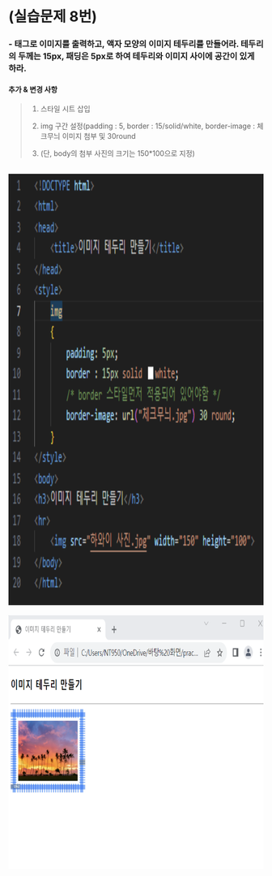 # (실습문제 8번)

### - <img>태그로 이미지를 출력하고, 액자 모양의 이미지 테두리를 만들어라. 테두리의 두께는 15px, 패딩은 5px로 하여 테두리와 이미지 사이에 공간이 있게 하라.


 #### 추가 & 변경 사항

>    1. 스타일 시트 삽입
>    >
>    2. img 구간 설정(padding : 5, border : 15/solid/white, border-image : 체크무늬 이미지 첨부 및 30round
>    >
>    3. (단, body의 첨부 사진의 크기는 150*100으로 지정)

<br><img src="1.png" width="1000" height="850" title="px(픽셀) 크기 설정" alt="1번 이미지"></img><br/>
<br><img src="2.png" width="1000" height="500" title="px(픽셀) 크기 설정" alt="1번 이미지"></img><br/>
